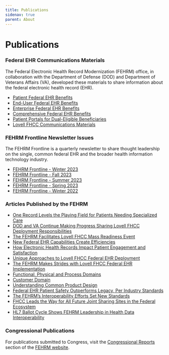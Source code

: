 ```yaml
---
title: Publications
sidenav: true
parent: About
---
```

# Publications

### Federal EHR Communications Materials

The Federal Electronic Health Record Modernization (FEHRM) office, in collaboration with the Department of Defense (DOD) and Department of Veterans Affairs (VA), developed these materials to share information about the federal electronic health record (EHR).

- [Patient Federal EHR Benefits](https://www.fehrm.gov/images/patient-benefits_federal-ehr-benefits_20240112_fehrm-branded_508.pdf)
- [End-User Federal EHR Benefits](https://www.fehrm.gov/images/end-user-benefits_federal-ehr-benefits_20240112_fehrm-branded_508.pdf)
- [Enterprise Federal EHR Benefits](https://www.fehrm.gov/images/enterprise-benefits_federal-ehr-benefits_20240112_fehrm-branded_508.pdf)
- [Comprehensive Federal EHR Benefits](https://www.fehrm.gov/images/federal-ehr-benefits-graphic_122723_508ed.pdf)
- [Patient Portals for Dual-Eligible Beneficiaries](https://www.fehrm.gov/images/lovell-fhcc-patient-portals-2-pager_122823_v2_508ed.pdf)
- [Lovell FHCC Communications Materials](https://www.fehrm.gov/lovell-fhcc-communications-materials)

### FEHRM Frontline Newsletter Issues

The FEHRM Frontline is a quarterly newsletter to share thought leadership on the single, common federal EHR and the broader health information technology industry.

- [FEHRM Frontline - Winter 2023](https://new.express.adobe.com/webpage/LI2Jy6s8fjXic)
- [FEHRM Frontline - Fall 2023](https://new.express.adobe.com/webpage/qHfQrSLIwnXN6)
- [FEHRM Frontline - Summer 2023](https://express.adobe.com/page/ggXjQQPZMnsZ3/)
- [F﻿EHRM Frontline - Spring 2023](/images/fehrmfrontline_spring2023_issue-2_final_508.pdf)
- [FEHRM Frontline - Winter 202](/images/fehrm-frontline_winter-2022_508_final.pdf)[2](/images/fehrm-frontline_winter-2022_508_final.pdf)

### Articles Published by the FEHRM

- [One Record Levels the Playing Field for Patients Needing Specialized Care](https://www.linkedin.com/pulse/one-record-levels-playing-field-patients-needing-specialized-care-ybkne%3FtrackingId=5ThTwmwaTe%252B0zvAPNxUvGg%253D%253D/?trackingId=drNxzyr4S4aBHzjt8rDUhQ%3D%3D)
- [DOD and VA Continue Making Progress Sharing Lovell FHCC Deployment Responsibilities](https://www.linkedin.com/pulse/dod-va-continue-making-progress-sharing-lovell-fhcc-deployment-responsibilities-vgqlf%3FtrackingId=%252FH62NnfLQNG%252FK1LVbA0Czw%253D%253D/?trackingId=%2FegvrqogQ16jWU8J5%2Buc%2FA%3D%3D)
- [The FEHRM Facilitates Lovell FHCC Mass Readiness Event](https://www.linkedin.com/pulse/fehrm-facilitates-lovell-fhcc-mass-readiness-event-fehrm-7vbec%3FtrackingId=1wGE1hhrRVyrI6e83NH%252FFQ%253D%253D/?trackingId=xi%2F4Wz5CS2Wllq%2BpdbYHyA%3D%3D)
- [New Federal EHR Capabilities Create Efficiencies](https://www.linkedin.com/pulse/new-federal-ehr-capabilities-create-efficiencies-fehrm?trackingId=yFmUueLhuYC7%2FgrBEupiJQ%3D%3D)
- [How Electronic Health Records Impact Patient Engagement and Satisfaction](https://www.linkedin.com/pulse/how-electronic-health-records-impact-patient-engagement-satisfaction?trackingId=QPeUcL1N54pe3F13DPaQJA%3D%3D)
- [Unique Approaches to Lovell FHCC Federal EHR Deployment](https://www.linkedin.com/pulse/unique-approaches-lovell-fhcc-federal-ehr-deployment-fehrm?trackingId=PLu2%2FBnP8efexedzAsI9vA%3D%3D)
- [The FEHRM Makes Strides with Lovell FHCC Federal EHR Implementation](https://www.linkedin.com/pulse/fehrm-makes-strides-lovell-fhcc-federal-ehr-implementation-fehrm?trackingId=Wp%2F%2BHMZCEO8mHNl9Dh8cdQ%3D%3D)
- [Functional, Physical and Process Domains](https://www.linkedin.com/pulse/functional-physical-process-domains-fehrm?trackingId=Y7VHDbd8mSQe%2Faa%2FI3zyNQ%3D%3D)
- [Customer Domain](https://www.linkedin.com/pulse/customer-domain-fehrm?trackingId=pEDe4fyVtgZzNtSUzguR1g%3D%3D)
- [Understanding Common Product Design](https://www.linkedin.com/pulse/understanding-common-product-design-fehrm?trackingId=i1o2EKEcrS%2B20Bgz3uBHjw%3D%3D)
- [Federal EHR Patient Safety Outperforms Legacy, Per Industry Standards](https://www.health.mil/News/Articles/2023/03/07/Federal-EHR-Patient-Safety-Outperforms-Legacy-Per-Industry-Standards)
- [The FEHRM’s Interoperability Efforts Set New Standards](https://www.linkedin.com/pulse/fehrms-interoperability-efforts-set-new-standards-fehrm?trackingId=47mLW0dMT2K47jWkeSNQ9w%3D%3D)
- [FHCC Leads the Way for All Future Joint Sharing Sites in the Federal Ecosystem](https://www.linkedin.com/pulse/fhcc-leads-way-all-future-joint-sharing-sites-federal-ecosystem-?trackingId=2Adw2xVeo1nvbI20iXuBqA%3D%3D)
- [HL7 Ballot Cycle Shows FEHRM Leadership in Health Data Interoperability](https://www.linkedin.com/pulse/hl7-ballot-cycle-shows-fehrm-leadership-health-data-interoperability-?trackingId=uovpFUfH9gCSW2fQsso2tg%3D%3D)

### Congressional Publications

For publications submitted to Congress, visit the [Congressional Reports](/congressional-reports) section of the [FEHRM website](/).
